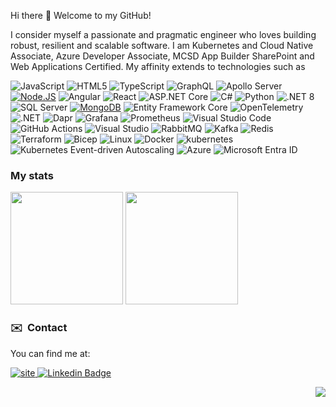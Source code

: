 Hi there 👋 Welcome to my GitHub!

I consider myself a passionate and pragmatic engineer who loves building robust, resilient and scalable software. I am Kubernetes and Cloud Native Associate, Azure Developer Associate, MCSD App Builder SharePoint and Web Applications Certified. My affinity extends to technologies such as

![JavaScript](https://img.shields.io/badge/-JavaScript-F7DF1E?style=for-the-badge&logo=JavaScript&logoColor=black)
![HTML5](https://img.shields.io/badge/-HTML5-E34F26?style=for-the-badge&logo=html5&logoColor=white)
![TypeScript](https://img.shields.io/badge/TypeScript-3178C6?style=for-the-badge&logo=typescript&logoColor=white)
![GraphQL](https://img.shields.io/badge/-GraphQL-E10098?style=for-the-badge&logo=graphql&logoColor=white)
![Apollo Server](https://img.shields.io/badge/Apollo_Server-311C87?style=for-the-badge&logo=apollo-graphql&logoColor=white)
[![Node.JS](https://img.shields.io/badge/Node.JS-339933?style=for-the-badge&logo=node.js&logoColor=white&labelColor=101010)]()
![Angular](https://img.shields.io/badge/Angular-DD0031?style=for-the-badge&logo=angular&logoColor=white)
![React](https://img.shields.io/badge/React-20232A?style=for-the-badge&logo=react&logoColor=61DAFB)
![ASP.NET Core](https://img.shields.io/badge/ASP.NET_Core-512BD4?style=for-the-badge&logo=dot-net&logoColor=white)
![C#](https://img.shields.io/badge/C%23-239120?style=for-the-badge&logo=c-sharp&logoColor=white)
![Python](https://img.shields.io/badge/Python-3776AB?style=for-the-badge&logo=python&logoColor=white)
![.NET 8](https://img.shields.io/badge/.NET_8-512BD4?style=for-the-badge&logo=.net&logoColor=white)
![SQL Server](https://img.shields.io/badge/SQL_Server-CC2927?style=for-the-badge&logo=microsoft-sql-server&logoColor=white)
[![MongoDB](https://img.shields.io/badge/MongoDB-47A248?style=for-the-badge&logo=mongodb&logoColor=white&labelColor=101010)]()
![Entity Framework Core](https://img.shields.io/badge/Entity_Framework_Core-512BD4?style=for-the-badge&logo=entity-framework&logoColor=white)
![OpenTelemetry](https://img.shields.io/badge/OpenTelemetry-000000?style=for-the-badge&logo=opentelemetry&logoColor=white)
![.NET](https://img.shields.io/badge/.NET_Aspire-512BD4?style=for-the-badge&logo=.net&logoColor=white)
![Dapr](https://img.shields.io/badge/Dapr-0078D4?style=for-the-badge&logo=dapr&logoColor=white)
![Grafana](https://img.shields.io/badge/Grafana-000000?style=for-the-badge&logo=grafana&logoColor=white)
![Prometheus](https://img.shields.io/badge/Prometheus-E6522C?style=for-the-badge&logo=prometheus&logoColor=white)
![Visual Studio Code](https://img.shields.io/badge/Visual_Studio_Code-007ACC?style=for-the-badge&logo=visual-studio-code&logoColor=white)
![GitHub Actions](https://img.shields.io/badge/GitHub_Actions-2088FF?style=for-the-badge&logo=github-actions&logoColor=white)
![Visual Studio](https://img.shields.io/badge/Visual_Studio-5C2D91?style=for-the-badge&logo=visual-studio&logoColor=white)
![RabbitMQ](https://img.shields.io/badge/RabbitMQ-FF6600?style=for-the-badge&logo=rabbitmq&logoColor=white)
![Kafka](https://img.shields.io/badge/Kafka-231F20?style=for-the-badge&logo=apache-kafka&logoColor=white)
![Redis](https://img.shields.io/badge/Redis-DC382D?style=for-the-badge&logo=redis&logoColor=white)
![Terraform](https://img.shields.io/badge/Terraform-623CE4?style=for-the-badge&logo=terraform&logoColor=white)
![Bicep](https://img.shields.io/badge/Bicep-527FFF?style=for-the-badge&logo=bicep&logoColor=white)
![Linux](https://img.shields.io/badge/Linux-FCC624?style=for-the-badge&logo=linux&logoColor=black)
![Docker](https://img.shields.io/badge/Docker-2496ED?style=for-the-badge&logo=docker&logoColor=white)
![kubernetes](https://img.shields.io/badge/kubernetes-326CE5?logo=kubernetes&logoColor=white&style=for-the-badge)
![Kubernetes Event-driven Autoscaling](https://img.shields.io/badge/KEDA-0078D4?style=for-the-badge&logo=kubernetes&logoColor=white)
![Azure](https://img.shields.io/badge/Azure-0078D4?style=for-the-badge&logo=microsoft-azure&logoColor=white)
![Microsoft Entra ID](https://img.shields.io/badge/Microsoft_Entra_ID-0078D4?style=for-the-badge&logo=microsoft&logoColor=white)
 

### My stats

<p>
  <img height="180em" src="https://github-readme-stats.vercel.app/api/top-langs/?username=eduflornet&exclude_repo=KNN-Image-Classification&show_icons=true&hide_border=true&layout=compact&langs_count=4"/>
  <img height="180em" src="https://github-readme-stats.vercel.app/api?username=eduflornet&show_icons=true&include_all_commits=true" />
</p>

### ✉️  &nbsp;Contact 

You can find me at:

[![site](https://img.shields.io/badge/blog-E4405F?logo=wordpress&logoColor=white&style=for-the-badge) ](https://eduflornet.wordpress.com) 
[![Linkedin Badge](https://img.shields.io/badge/-LinkedIn-blue?style=for-the-badge&logo=Linkedin&logoColor=white&link=https://www.linkedin.com/in/eduflornet)](https://www.linkedin.com/in/eduflornet)


<div align="right">

![](https://visitor-badge.glitch.me/badge?page_id=eduflornet)
</div>

